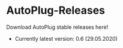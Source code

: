 # AutoPlug-Releases
Download AutoPlug stable releases here!
 - Currently latest version: 0.6 (29.05.2020)
